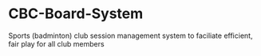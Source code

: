# CBC-Board-System
Sports (badminton) club session management system to faciliate efficient, fair play for all club members
